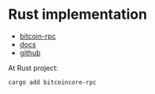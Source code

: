 # Rust implementation

- [bitcoin-rpc](https://crates.io/crates/bitcoincore-rpc)
- [docs](https://docs.rs/bitcoincore-rpc/0.19.0/bitcoincore_rpc/)
- [github](https://github.com/rust-bitcoin/rust-bitcoincore-rpc/)

At Rust project:

```shell
cargo add bitcoincore-rpc
```

